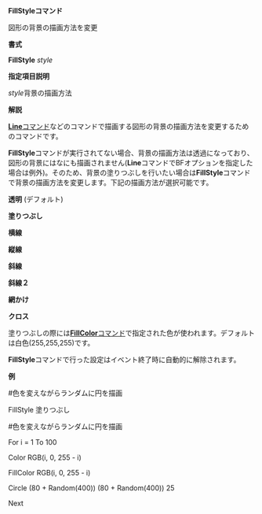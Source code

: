 **FillStyleコマンド**

図形の背景の描画方法を変更

**書式**

**FillStyle** *style*

**指定項目説明**

*style*背景の描画方法

**解説**

[**Line**コマンド](Lineコマンド.md)などのコマンドで描画する図形の背景の描画方法を変更するためのコマンドです。

**FillStyle**コマンドが実行されてない場合、背景の描画方法は透過になっており、図形の背景にはなにも描画されません(**Line**コマンドでBFオプションを指定した場合は例外)。そのため、背景の塗りつぶしを行いたい場合は**FillStyle**コマンドで背景の描画方法を変更します。下記の描画方法が選択可能です。

**透明** (デフォルト)

**塗りつぶし**

**横線**

**縦線**

**斜線**

**斜線２**

**網かけ**

**クロス**

塗りつぶしの際には[**FillColor**コマンド](FillColorコマンド.md)で指定された色が使われます。デフォルトは白色(255,255,255)です。

**FillStyle**コマンドで行った設定はイベント終了時に自動的に解除されます。

**例**

#色を変えながらランダムに円を描画

FillStyle 塗りつぶし

#色を変えながらランダムに円を描画

For i = 1 To 100

Color RGB(i, 0, 255 - i)

FillColor RGB(i, 0, 255 - i)

Circle (80 + Random(400)) (80 + Random(400)) 25

Next
